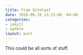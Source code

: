 ```yaml
---
title: From Siteleaf
date: 2018-06-19 13:23:00 -04:00
categories:
- jekyll
- update
layout: post
---
```


This could be all sorts of stuff.
